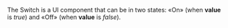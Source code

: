 The Switch is&nbsp;a&nbsp;UI component that can be&nbsp;in&nbsp;two states: &laquo;On&raquo; (when **value** is _true_) and &laquo;Off&raquo; (when **value** is _false_).